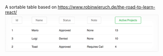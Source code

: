 A sortable table based on https://www.robinwieruch.de/the-road-to-learn-react/
![alt text](./docs/preview.gif)